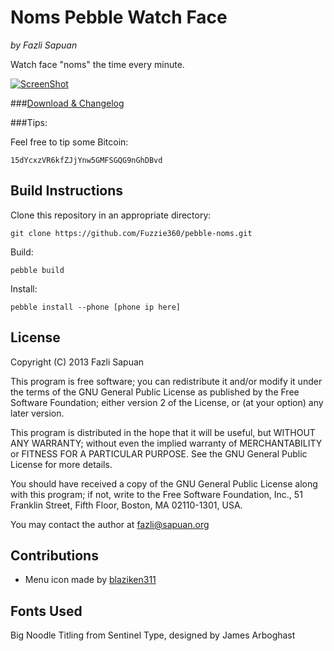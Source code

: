 # Noms Pebble Watch Face
_by Fazli Sapuan_

Watch face "noms" the time every minute.

[![ScreenShot](http://i.imgur.com/8EktpNe.gif)](http://imgur.com/8EktpNe)

###[Download & Changelog](https://github.com/Fuzzie360/pebble-noms/releases)

###Tips:

Feel free to tip some Bitcoin:

	15dYcxzVR6kfZJjYnw5GMFSGQG9nGhDBvd

## Build Instructions

Clone this repository in an appropriate directory:

	git clone https://github.com/Fuzzie360/pebble-noms.git
    
Build:

    pebble build

Install:

	pebble install --phone [phone ip here]

## License

Copyright (C) 2013  Fazli Sapuan

This program is free software; you can redistribute it and/or
modify it under the terms of the GNU General Public License
as published by the Free Software Foundation; either version 2
of the License, or (at your option) any later version.

This program is distributed in the hope that it will be useful,
but WITHOUT ANY WARRANTY; without even the implied warranty of
MERCHANTABILITY or FITNESS FOR A PARTICULAR PURPOSE.  See the
GNU General Public License for more details.

You should have received a copy of the GNU General Public License
along with this program; if not, write to the Free Software
Foundation, Inc., 51 Franklin Street, Fifth Floor, Boston, MA  02110-1301, USA.

You may contact the author at fazli@sapuan.org

## Contributions

* Menu icon made by [blaziken311](http://www.reddit.com/user/blaziken311)

## Fonts Used

Big Noodle Titling from Sentinel Type, designed by James Arboghast
